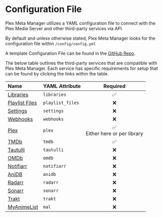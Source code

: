 # Configuration File

Plex Meta Manager utilizes a YAML configuration file to connect with the Plex Media Server and other third-party services via API.

By default and unless otherwise stated, Plex Meta Manager looks for the configuration file within `/config/config.yml`

A template Configuration File can be found in the [GitHub Repo](https://github.com/meisnate12/Plex-Meta-Manager/blob/master/config/config.yml.template). 

The below table outlines the third-party services that are compatible with Plex Meta Manager. Each service has specific requirements for setup that can be found by clicking the links within the table.

| Name                       | YAML Attribute   |              Required              |
|:---------------------------|:-----------------|:----------------------------------:|
| [Libraries](libraries)     | `libraries`      |              &#9989;               |
| [Playlist Files](playlist) | `playlist_files` |              &#10060;              |
| [Settings](settings)       | `settings`       |              &#10060;              |
| [Webhooks](webhooks)       | `webhooks`       |              &#10060;              |
| [Plex](plex)               | `plex`           | &#9989; <br/>Either here or per library |
| [TMDb](tmdb)               | `tmdb`           |              &#9989;               |
| [Tautulli](tautulli)       | `tautulli`       |              &#10060;              |
| [OMDb](omdb)               | `omdb`           |              &#10060;              |
| [Notifiarr](notifiarr)     | `notifiarr`      |              &#10060;              |
| [AniDB](anidb)             | `anidb`          |              &#10060;              |
| [Radarr](radarr)           | `radarr`         |              &#10060;              |
| [Sonarr](sonarr)           | `sonarr`         |              &#10060;              |
| [Trakt](trakt)             | `trakt`          |              &#10060;              |
| [MyAnimeList](myanimelist) | `mal`            |              &#10060;              |